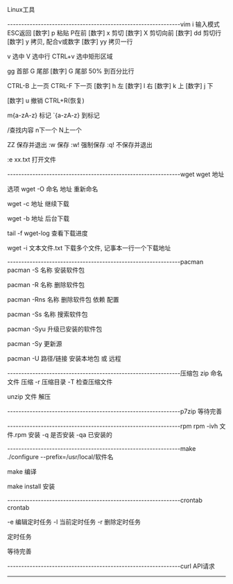 Linux工具



--------------------------------------------------------------vim
i 输入模式ESC返回
[数字] p 粘贴 P在前
[数字] x 剪切
[数字] X 剪切向前
[数字] dd 剪切行
[数字] y 拷贝, 配合v或数字
[数字] yy 拷贝一行

v    选中 
V    选中行
CTRL+v 选中矩形区域

gg 首部
G 尾部
[数字] G 尾部
50% 到百分比行

CTRL-B 上一页
CTRL-F 下一页
[数字] h 左
[数字] l 右
[数字] k 上
[数字] j 下

[数字] u 撤销
CTRL+R(恢复)

m{a-zA-z} 标记
`{a-zA-z}   到标记

/查找内容 n下一个 N上一个

ZZ 保存并退出
:w		保存
:w!		强制保存
:q!		不保存并退出

:e xx.txt 打开文件


--------------------------------------------------------------wget
wget 地址

选项
wget -O 命名 地址		重新命名

wget -c 地址		继续下载

wget -b 地址		后台下载

tail -f wget-log		查看下载进度

wget -i 文本文件.txt		下载多个文件, 记事本一行一个下载地址


--------------------------------------------------------------pacman
pacman -S 名称		安装软件包

pacman -R 名称		删除软件包 

pacman -Rns 名称	删除软件包 依赖 配置

pacman -Ss 名称		搜索软件包

pacman -Syu		升级已安装的软件包

pacman -Sy		更新源

pacman -U 路径/链接	安装本地包 或 远程


--------------------------------------------------------------压缩包
zip 命名 文件 				压缩
    -r					压缩目录
    -T					检查压缩文件

unzip 文件				解压

--------------------------------------------------------------p7zip
等待完善

--------------------------------------------------------------rpm
rpm -ivh 文件.rpm	安装
    -q			是否安装
    -qa 		已安装的

--------------------------------------------------------------make
./configure --prefix=/usr/local/软件名

make			编译

make install		安装

--------------------------------------------------------------crontab
crontab

-e 编辑定时任务
-l 当前定时任务
-r 删除定时任务

定时任务

等待完善

--------------------------------------------------------------curl
API请求


--------------------------------------------------------------
